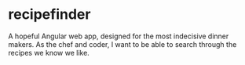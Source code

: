 # recipefinder
A hopeful Angular web app, designed for the most indecisive dinner makers. As the chef and coder, I want to be able to search through the recipes we know we like.
